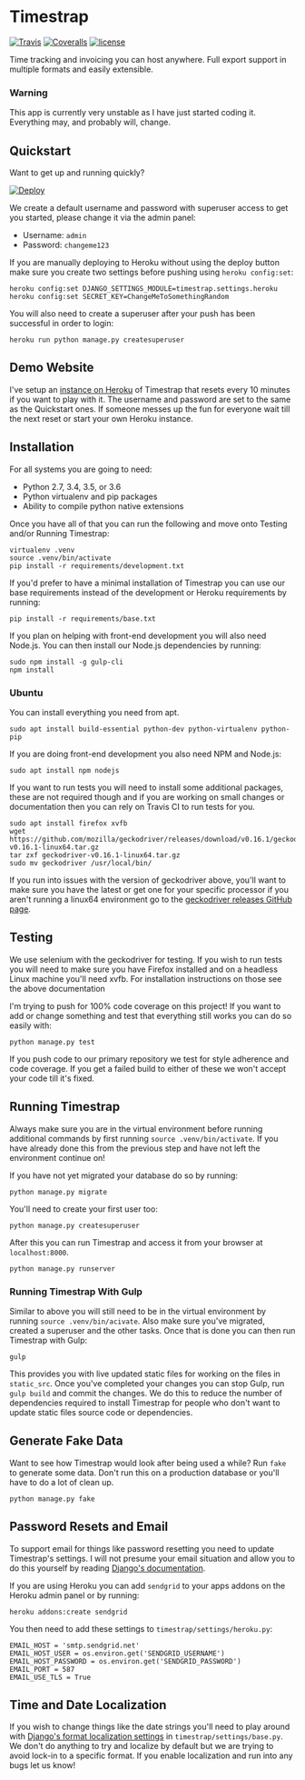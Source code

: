 # Timestrap

[![Travis](https://img.shields.io/travis/overshard/timestrap.svg?style=flat-square)](https://travis-ci.org/overshard/timestrap) [![Coveralls](https://img.shields.io/coveralls/overshard/timestrap.svg?style=flat-square)](https://coveralls.io/github/overshard/timestrap) [![license](https://img.shields.io/github/license/overshard/timestrap.svg?style=flat-square)](https://github.com/overshard/timestrap/blob/master/LICENSE.md)

Time tracking and invoicing you can host anywhere. Full export support in
multiple formats and easily extensible.


### Warning

This app is currently very unstable as I have just started coding it.
Everything may, and probably will, change.


## Quickstart

Want to get up and running quickly?

[![Deploy](https://www.herokucdn.com/deploy/button.svg)](https://heroku.com/deploy?template=https://github.com/overshard/timestrap)

We create a default username and password with superuser access to get you
started, please change it via the admin panel:

- Username: `admin`
- Password: `changeme123`

If you are manually deploying to Heroku without using the deploy button make
sure you create two settings before pushing using `heroku config:set`:

    heroku config:set DJANGO_SETTINGS_MODULE=timestrap.settings.heroku
    heroku config:set SECRET_KEY=ChangeMeToSomethingRandom

You will also need to create a superuser after your push has been successful in
order to login:

    heroku run python manage.py createsuperuser

## Demo Website

I've setup an [instance on Heroku](https://timestrap.herokuapp.com/) of
Timestrap that resets every 10 minutes if you want to play with it. The
username and password are set to the same as the Quickstart ones. If someone
messes up the fun for everyone wait till the next reset or start your own
Heroku instance.


## Installation

For all systems you are going to need:

- Python 2.7, 3.4, 3.5, or 3.6
- Python virtualenv and pip packages
- Ability to compile python native extensions

Once you have all of that you can run the following and move onto Testing
and/or Running Timestrap:

    virtualenv .venv
    source .venv/bin/activate
    pip install -r requirements/development.txt

If you'd prefer to have a minimal installation of Timestrap you can use our
base requirements instead of the development or Heroku requirements by running:

    pip install -r requirements/base.txt

If you plan on helping with front-end development you will also need Node.js.
You can then install our Node.js dependencies by running:

    sudo npm install -g gulp-cli
    npm install

### Ubuntu

You can install everything you need from apt.

    sudo apt install build-essential python-dev python-virtualenv python-pip

If you are doing front-end development you also need NPM and Node.js:

    sudo apt install npm nodejs

If you want to run tests you will need to install some additional packages,
these are not required though and if you are working on small changes or
documentation then you can rely on Travis CI to run tests for you.

    sudo apt install firefox xvfb
    wget https://github.com/mozilla/geckodriver/releases/download/v0.16.1/geckodriver-v0.16.1-linux64.tar.gz
    tar zxf geckodriver-v0.16.1-linux64.tar.gz
    sudo mv geckodriver /usr/local/bin/

If you run into issues with the version of geckodriver above, you'll want to
make sure you have the latest or get one for your specific processor if you
aren't running a linux64 environment go to the
[geckodriver releases GitHub page](https://github.com/mozilla/geckodriver/releases).


## Testing

We use selenium with the geckodriver for testing. If you wish to run tests you
will need to make sure you have Firefox installed and on a headless Linux
machine you'll need xvfb. For installation instructions on those see the above
documentation

I'm trying to push for 100% code coverage on this project! If you want to add
or change something and test that everything still works you can do so easily
with:

    python manage.py test

If you push code to our primary repository we test for style adherence and code
coverage. If you get a failed build to either of these we won't accept your
code till it's fixed.


## Running Timestrap

Always make sure you are in the virtual environment before running additional
commands by first running `source .venv/bin/activate`. If you have already done
this from the previous step and have not left the environment continue on!

If you have not yet migrated your database do so by running:

    python manage.py migrate

You'll need to create your first user too:

    python manage.py createsuperuser

After this you can run Timestrap and access it from your browser at
`localhost:8000`.

    python manage.py runserver

### Running Timestrap With Gulp

Similar to above you will still need to be in the virtual environment by running
`source .venv/bin/acivate`. Also make sure you've migrated, created a superuser
and the other tasks. Once that is done you can then run Timestrap with Gulp:

    gulp

This provides you with live updated static files for working on the files in
`static_src`. Once you've completed your changes you can stop Gulp, run 
`gulp build` and commit the changes. We do this to reduce the
number of dependencies required to install Timestrap for people who don't want
to update static files source code or dependencies.


## Generate Fake Data

Want to see how Timestrap would look after being used a while? Run `fake` to
generate some data. Don't run this on a production database or you'll have to
do a lot of clean up.

    python manage.py fake


## Password Resets and Email

To support email for things like password resetting you need to update
Timestrap's settings. I will not presume your email situation and allow you to
do this yourself by reading [Django's documentation](https://docs.djangoproject.com/en/1.11/ref/settings/#email-backend).

If you are using Heroku you can add `sendgrid` to your apps addons on the 
Heroku admin panel or by running:

    heroku addons:create sendgrid

You then need to add these settings to `timestrap/settings/heroku.py`:

    EMAIL_HOST = 'smtp.sendgrid.net'
    EMAIL_HOST_USER = os.environ.get('SENDGRID_USERNAME')
    EMAIL_HOST_PASSWORD = os.environ.get('SENDGRID_PASSWORD')
    EMAIL_PORT = 587
    EMAIL_USE_TLS = True


## Time and Date Localization

If you wish to change things like the date strings you'll need to play around
with [Django's format localization settings](https://docs.djangoproject.com/en/1.11/topics/i18n/formatting/#controlling-localization-in-templates)
in `timestrap/settings/base.py`. We don't do anything to try and localize by
default but we are trying to avoid lock-in to a specific format. If you enable
localization and run into any bugs let us know!
